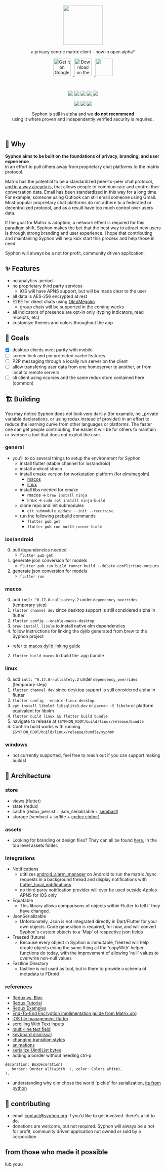 <br>

<p align='center'>
<img height="128"  src="assets/logo/current/app_logo_cyan.svg"/>
</p>

<p align='center'>
a privacy centric matrix client - now in open alpha*
</p>
 
<p align='center'>
    <a href='https://play.google.com/store/apps/details?id=org.tether.tether'>
        <img  height="56"  alt='Get it on Google Play' style="padding-right:8px;" src='assets/external/en_badge_web_generic.png' />
    </a>
    <a href='https://apps.apple.com/us/app/syphon/id1496285352'>
        <img height="56" alt='Download on the App Store' style="padding-right:8px;" src='assets/external/download_on_the_app_store.svg'/>
    </a>
    <a href='https://f-droid.org/packages/org.tether.tether/'>
        <img height="56" src="assets/external/get-it-on-fdroid.png">
    </a>
</p>

<br>

<p align='center'>
    <img src="https://img.shields.io/github/license/syphon-org/syphon?color=teal"/>
    <img src="https://img.shields.io/github/v/release/syphon-org/syphon?include_prereleases&color=teal"/>
    <img src="https://img.shields.io/github/commits-since/syphon-org/syphon/0.1.6?color=teal"/> 
    <a href="https://github.com/syphon-org/syphon/releases">
        <img src="https://img.shields.io/github/downloads/syphon-org/syphon/total?color=teal"/>  
    </a>
    <a href="https://matrix.to/#/#syphon:matrix.org">
        <img src="https://img.shields.io/matrix/syphon:matrix.org?color=teal"/>
    </a>
</p>

<p align='center'> 
    <img src="assets/screenshots/01-android-tiny.png"/>
    <img src="assets/screenshots/03-android-tiny.png"/>
    <img src="assets/screenshots/05-android-tiny.png"/> 
</p>

<p align='center'>
 Syphon is still in alpha and we <b>do not recommend</b><br> 
 using it where proven and independently verified security is required.
</p>
<br>

## 🤔 Why

**Syphon aims to be built on the foundations of privacy, branding, and user experience** 
<br>in an effort to pull others away from proprietary chat platforms to the matrix protocol.

Matrix has the potential to be a standardized peer-to-peer chat protocol, [and in a way already is,](https://matrix.org/blog/2020/06/02/introducing-p-2-p-matrix) that allows people to communicate and control their conversation data. Email has been standardized in this way for a long time. For example, someone using Outlook can still email someone using Gmail. Most popular proprietary chat platforms do not adhere to a federated or decentralized protocol, and as a result have too much control over users data.

If the goal for Matrix is adoption, a network effect is required for this paradigm shift. Syphon makes the bet that the best way to attract new users is through strong branding and user experience. I hope that contributing and maintaining Syphon will help kick start this process and help those in need. 

Syphon will always be a not for profit, community driven application.

## ✨ Features
- no analytics. period.
- no proprietary third party services
    - iOS will have APNS support, but will be made clear to the user
- all data is AES-256 encrypted at rest
- E2EE for direct chats using [Olm/Megolm](https://gitlab.matrix.org/matrix-org/olm)
    - group chats will be supported in the coming weeks
- all indicators of presence are opt-in only (typing indicators, read receipts, etc)
- customize themes and colors throughout the app

## 🚀 Goals
- [x] desktop clients meet parity with mobile
- [ ] screen lock and pin protected cache features
- [ ] P2P messaging through a locally run server on the client
- [ ] allow transfering user data from one homeserver to another, or from local to remote servers 
- [ ] cli client using ncurses and the same redux store contained here (common)

## 🏗️ Building
You may notice Syphon does not look very dart-y (for example, no \_private variable declarations, or using redux instead of provider) in an effort to reduce the learning curve from other languages or platforms. The faster one can get people contributing, the easier it will be for others to maintain or oversee a tool that does not exploit the user.

### general
- you'll to do several things to setup the environment for Syphon
    - install flutter (stable channel for ios/android)
    - install android studio
    - install cmake version for workstation platform (for olm/megolm)
        - [macos](https://cmake.org/files/v3.10/cmake-3.10.2-Darwin-x86_64.dmg) 
        - [linux](https://cmake.org/files/v3.10/cmake-3.10.2-Linux-x86_64.sh)
    - install libs needed for cmake
        - macos -> ```brew install ninja```
        - linux -> ```sudo apt install ninja-build```
    - clone repo and init submodules
        - ```git submodule update --init --recursive```
    - run the following prebuild commands
        - ```flutter pub get```
        - ```flutter pub run build_runner build```

### ios/android
0. pull dependencies needed 
   - ```flutter pub get```
1. generate json conversion for models
   - ```flutter pub run build_runner build --delete-conflicting-outputs```
2. generate json conversion for models
   - ```flutter run```

### macos
0. add ```intl: ^0.17.0-nullsafety.2``` under ```dependency_overrides``` (temporary step)
1. ```flutter channel dev``` since desktop support is still considered alpha in flutter
2. ```flutter config --enable-macos-desktop```
3. ```brew install libolm``` to install native olm dependencies
4. follow instructions for linking the dylib generated from brew to the Syphon project
  - refer to [macos dylib linking guide](https://flutter.dev/docs/development/platform-integration/c-interop#compiled-dynamic-library-macos)
2. ```flutter build macos``` to build the .app bundle

### linux

0. add ```intl: ^0.17.0-nullsafety.2``` under ```dependency_overrides``` (temporary step)
1. ```flutter channel dev``` since desktop support is still considered alpha in flutter
2. ```flutter config --enable-linux-desktop```
3. ```apt install libolm3 libsqlite3-dev``` or ```pacman -S libolm``` or platform equivalent for libolm
4. ```flutter build linux && flutter build bundle```
5. navigate to release at ```$SYPHON_ROOT/build/linux/release/bundle```
6. Confirm build works with running ```$SYPHON_ROOT/build/linux/release/bundle/syphon```

### windows
- not currently supported, feel free to reach out if you can support making builds!


## 📐 Architecture

### store
- views (flutter)
- state (redux)
- cache (redux_persist + json_serializable + [sembast](https://pub.dev/packages/sembast))
- storage (sembast + sqflite + [codec cipher](https://github.com/tekartik/sembast.dart/blob/master/sembast/doc/codec.md))

### assets
- Looking for branding or design files? They can all be found [here](https://github.com/syphon-org/syphon/tree/main/assets), in the top level assets folder.

### integrations
- Notifications
  - utitlizes [android_alarm_manager](https://pub.dev/packages?q=background_alarm_manager) on Android to run the matrix /sync requests in a background thread and display notifications with [flutter_local_notifications](https://pub.dev/packages/flutter_local_notifications)
  - no third party notification provider will ever be used outside Apples APNS for iOS only
- Equatable
  - This library allows comparisons of objects within Flutter to tell if they have changed.
- JsonSerializable
  - Unfortunately, Json is not integrated directly in Dart/Flutter for your own objects. Code generation is required, for now, and will convert Syphon's custom objects to a 'Map' of respective json fields
- Freezed (future)
  - Because every object in Syphon is immutable, freezed will help create objects doing the same thing all the 'copyWith' helper functions do today, with the improvement of allowing 'null' values to overwrite non-null values
- Fastline Directory
  - fastline is not used as tool, but is there to provide a schema of metadata to FDroid

### references
- [Redux vs. Bloc](https://github.com/ereio/state)
- [Redux Tutorial](https://www.netguru.com/codestories/-implement-redux-with-flutter-app)
- [Redux Examples](https://github.com/brianegan/flutter_architecture_samples/blob/master/firestore_redux/)
- [End-To-End Encryption implimentation guide from Matrix.org](https://matrix.org/docs/guides/end-to-end-encryption-implementation-guide)
- [iOS file management flutter](https://stackoverflow.com/questions/55220612/how-to-save-a-text-file-in-external-storage-in-ios-using-flutter)
- [scrolling With Text Inputs](https://github.com/flutter/flutter/issues/13339)
- [multi-line text field](https://stackoverflow.com/questions/45900387/multi-line-textfield-in-flutter)
- [keyboard dismissal](https://stackoverflow.com/questions/55863766/how-to-prevent-keyboard-from-dismissing-on-pressing-submit-key-in-flutter)
- [changing transition styles](https://stackoverflow.com/questions/50196913/how-to-change-navigation-animation-using-flutter)
- [animations](https://flutter.dev/docs/development/ui/animations)
- [serialize Uint8List bytes](https://stackoverflow.com/questions/63716036/how-to-serialize-uint8list-to-json-with-json-annotation-in-dart)
- adding a border without needing ctrl-p
```dart
decoration: BoxDecoration(
   border: Border.all(width: 1, color: Colors.white),
),
```
- understanding why olm chose the world 'pickle' for serialization, [its from python](https://gitlab.matrix.org/matrix-org/olm/-/tree/master/python)


## 📝 contributing
- email contact@syphon.org if you'd like to get involved. there's a lot to do.
- donations are welcome, but not required. Syphon will always be a not for profit, community driven application not owned or sold by a corporation.

## from those who made it possible
lub youu
